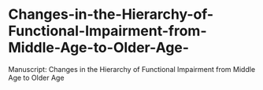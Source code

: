 # Changes-in-the-Hierarchy-of-Functional-Impairment-from-Middle-Age-to-Older-Age-
Manuscript: Changes in the Hierarchy of Functional Impairment from Middle Age to Older Age 

